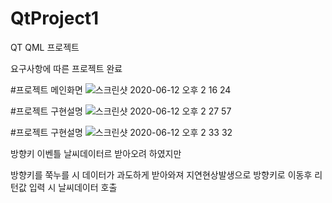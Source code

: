 # QtProject1
QT QML 프로젝트

요구사항에 따른 프로젝트 완료


#프로젝트 메인화면
![스크린샷 2020-06-12 오후 2 16 24](https://user-images.githubusercontent.com/42634661/84467628-aecec300-acb7-11ea-8a0f-282c1d99de5d.png)

#프로젝트 구현설명
![스크린샷 2020-06-12 오후 2 27 57](https://user-images.githubusercontent.com/42634661/84468301-73cd8f00-acb9-11ea-9f6c-66132845ecf4.png)

#프로젝트 구현설명
![스크린샷 2020-06-12 오후 2 33 32](https://user-images.githubusercontent.com/42634661/84468654-5816b880-acba-11ea-9c8c-992737673f77.png)


방향키 이벤틀 날씨데이터르 받아오려 하였지만

방향키를 쭉누를 시 데이터가 과도하게 받아와져 지연현상발생으로 방향키로 이동후 리턴값 입력 시 날씨데이터 호출
